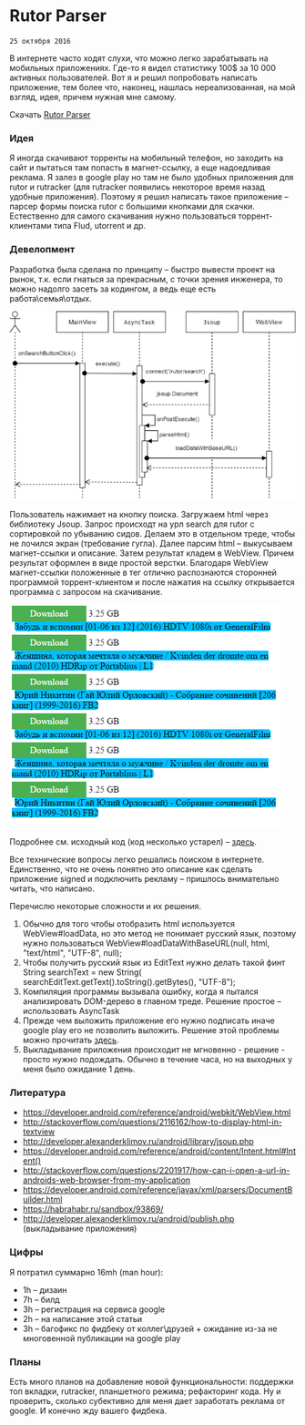 <!--
{
  "draft": false,
  "tags": ["Программирование"]
}
-->

# Rutor Parser

```blogEnginePageDate
25 октября 2016
```

В интернете часто ходят слухи, что можно легко зарабатывать на мобильных приложениях. Где-то я видел статистику 100$ за
10 000 активных пользователей. Вот я и решил попробовать написать приложение, тем более что, наконец, нашлась
нереализованная, на мой взгляд, идея, причем нужная мне самому.

Скачать [Rutor Parser](https://play.google.com/store/apps/details?id=andr.nodomain.stswoon.rutorparser)

### Идея

Я иногда скачивают торренты на мобильный телефон, но заходить на сайт и пытаться там попасть в магнет-ссылку, а еще
надоедливая реклама. Я залез в google play но там не было удобных приложения для rutor и rutracker (для rutracker
появились некоторое время назад удобные приложения). Поэтому я решил написать такое приложение – парсер формы поиска
rutor с большими кнопками для скачки. Естественно для самого скачивания нужно пользоваться торрент-клиентами типа Flud,
utorrent и др.

### Девелопмент

Разработка была сделана по принципу – быстро вывести проект на рынок, т.к. если гнаться за прекрасным, с точки зрения
инженера, то можно надолго засеть за кодингом, а ведь еще есть работа\семья\отдых.

![img.png](img.png)

Пользователь нажимает на кнопку поиска. Загружаем html через библиотеку Jsoup. Запрос происходт на урл search для rutor
с сортировкой по убыванию сидов. Делаем это в отдельном треде, чтобы не лочился экран (требование гугла). Далее парсим
html – выкусываем магнет-ссылки и описание. Затем результат кладем в WebView. Причем результат оформлен в виде простой
верстки. Благодаря WebView магнет-ссылки положенные в тег <a> отлично распознаются сторонней программой торрент-клиентом
и после нажатия на ссылку открывается программа с запросом на скачивание.

![img_1.png](img_1.png)

Подробнее см. исходный код (код несколько
устарел) – [здесь](https://drive.google.com/open?id=0B79AZKsPFMqjTnptSDZSTzZzSzg).

Все технические вопросы легко решались поиском в интернете. Единственно, что не очень понятно это описание как сделать
приложение signed и подключить рекламу – пришлось внимательно читать, что написано.

Перечислю некоторые сложности и их решения.

1. Обычно для того чтобы отобразить html используется WebView#loadData, но это метод не понимает русский язык, поэтому
   нужно пользоваться WebView#loadDataWithBaseURL(null, html, "text/html", "UTF-8", null);
2. Чтобы получить русский язык из EditText нужно делать такой финт String searchText = new String(
   searchEditText.getText().toString().getBytes(), "UTF-8");
3. Компиляция программы вызывала ошибку, когда я пытался анализировать DOM-дерево в главном треде. Решение простое –
   использовать AsyncTask
4. Прежде чем выложить приложение его нужно подписать иначе google play его не позволить выложить. Решение этой проблемы
   можно прочитать [здесь](http://developer.alexanderklimov.ru/android/publish.php).
5. Выкладывание приложения происходит не мгновенно - решение - просто нужно подождать. Обычно в течение часа, но на
   выходных у меня было ожидание 1 день.

### Литература

* https://developer.android.com/reference/android/webkit/WebView.html
* http://stackoverflow.com/questions/2116162/how-to-display-html-in-textview
* http://developer.alexanderklimov.ru/android/library/jsoup.php
* https://developer.android.com/reference/android/content/Intent.html#Intent()
* http://stackoverflow.com/questions/2201917/how-can-i-open-a-url-in-androids-web-browser-from-my-application
* https://developer.android.com/reference/javax/xml/parsers/DocumentBuilder.html
* https://habrahabr.ru/sandbox/93869/
* http://developer.alexanderklimov.ru/android/publish.php (выкладывание приложения)

### Цифры

Я потратил суммарно 16mh (man hour):

* 1h – дизаин
* 7h – билд
* 3h – регистрация на сервиса google
* 2h – на написание этой статьи
* 3h – багофикс по фидбеку от коллег\друзей + ожидание из-за не многовенной публикации на google play

### Планы

Есть много планов на добавление новой функциональности: поддержки топ вкладки, rutracker, планшетного режима;
рефакторинг кода. Ну и проверить, сколько субективно для меня дает заработать реклама от google. И конечно жду вашего
фидбека.




